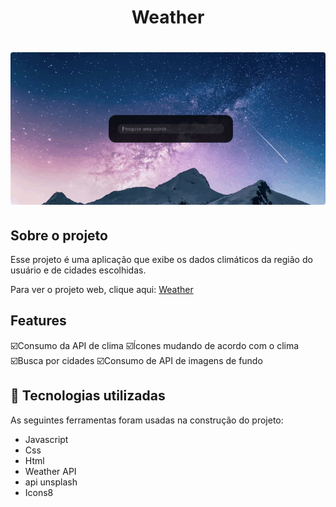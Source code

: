 <h1 align="center">Weather</h1>


<h1>
    <img style="border-radius:4px" src='gif/animaGif.gif'>
</h1>



## Sobre o projeto

Esse projeto é uma aplicação que exibe os dados climáticos da região do usuário e de cidades escolhidas.

Para ver o projeto web, clique aqui:  <a href="https://wellington-dev.github.io/Weather_web/">Weather</a>

## Features

☑️Consumo da API de clima
☑️Ícones mudando de acordo com o clima
☑️Busca por cidades
☑️Consumo de API de imagens de fundo


## 🚀 Tecnologias utilizadas

As seguintes ferramentas foram usadas na construção do projeto:

- Javascript
- Css
- Html
- Weather API
- api unsplash
- Icons8



